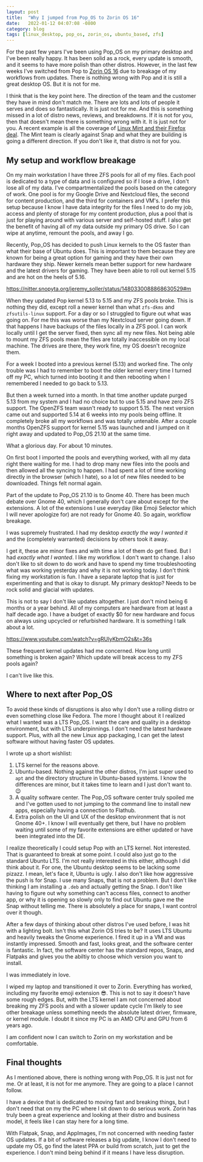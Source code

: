 ```yaml
---
layout: post
title:  "Why I jumped from Pop_OS to Zorin OS 16"
date:   2022-01-12 04:07:08 -0800
category: blog
tags: [linux_desktop, pop_os, zorin_os, ubuntu_based, zfs]
---
```


For the past few years I've been using Pop_OS on my primary desktop and I've been really happy. It has been solid as a rock, every update is smooth, and it seems to have more polish than other distros. However, in the last few weeks I've switched from Pop to [Zorin OS 16](https://zorin.com/) due to breakage of my workflows from updates. There is nothing wrong with Pop and it is still a great desktop OS. But it is not for me. 

I think that is the key point here. The direction of the team and the customer they have in mind don't match me. There are lots and lots of people it serves and does so fantastically. It is just not for me. And this is something missed in a lot of distro news, reviews, and breakdowns. If it is not for you, then that doesn't mean there is something wrong with it. It is just not for you. A recent example is all the coverage of [Linux Mint and their Firefox deal](https://blog.linuxmint.com/?p=4244). The Mint team is clearly against Snap and what they are building is going a different direction. If you don't like it, that distro is not for you. 

## My setup and workflow breakage
On my main workstation I have three ZFS pools for all of my files. Each pool is dedicated to a type of data and is configured so if I lose a drive, I don't lose all of my data. I've compartmentalized the pools based on the category of work. One pool is for my Google Drive and Nextcloud files, the second for content production, and the third for containers and VM's. I prefer this setup because I know I have data integrity for the files I need to do my job, access and plenty of storage for my content production, plus a pool that is just for playing around with various server and self-hosted stuff.  I also get the benefit of having all of my data outside my primary OS drive. So I can wipe at anytime, remount the pools, and away I go. 

Recently, Pop_OS has decided to push Linux kernels to the OS faster than what their base of Ubuntu does. This is important to them because they are known for being a great option for gaming and they have their own hardware they ship. Newer kernels mean better support for new hardware and the latest drivers for gaming. They have been able to roll out kernel 5.15 and are hot on the heels of 5.16. 

https://nitter.snopyta.org/jeremy_soller/status/1480330088868630529#m

When they updated Pop kernel 5.13 to 5.15 and my ZFS pools broke. This is nothing they did, except roll a newer kernel than what `zfs-dkms` and `zfsutils-linux` support. For a day or so I struggled to figure out what was going on. For me this was worse than my Nextcloud server going down. If that happens I have backups of the files locally in a ZFS pool. I can work locally until I get the server fixed, then sync all my new files. Not being able to mount my ZFS pools mean the files are totally inaccessible on my local machine. The drives are there, they work fine, my OS doesn't recognize them. 

For a week I booted into a previous kernel (5.13) and worked fine. The only trouble was I had to remember to boot the older kernel every time I turned off my PC, which turned into booting it and then rebooting when I remembered I needed to go back to 5.13. 

But then a week turned into a month. In that time another update purged 5.13 from my system and I had no choice but to use 5.15 and have zero ZFS support. The OpenZFS team wasn't ready to support 5.15. The next version came out and supported 5.14 at 6 weeks into my pools being offline. It completely broke all my workflows and was totally untenable. After a couple months OpenZFS support for kernel 5.15 was launched and I jumped on it right away and updated to Pop_OS 21.10 at the same time. 

What a glorious day. For about 10 minutes.

On first boot I imported the pools and everything worked, with all my data right there waiting for me. I had to drop many new files into the pools and then allowed all the syncing to happen. I had spent a lot of time working directly in the browser (which I hate), so a lot of new files needed to be downloaded. Things felt normal again. 

Part of the update to Pop_OS 21.10 is to Gnome 40. There has been much debate over Gnome 40, which I generally don't care about except for the extensions. A lot of the extensions I use everyday (like Emoji Selector which I will never apologize for) are not ready for Gnome 40. So again, workflow breakage. 

I was supremely frustrated. I had my desktop *exactly the way I wanted it* and the (completely warranted) decisions by others took it away. 

I get it, these are minor fixes and with time a lot of them do get fixed. But I had *exactly what I wanted*. I like my workflow. I don't want to change. I also don't like to sit down to do work and have to spend my time troubleshooting what was working yesterday and why it is not working today. I don't think fixing my workstation is fun. I have a separate laptop that is just for experimenting and that is okay to disrupt. My primary desktop? Needs to be rock solid and glacial with updates. 

This is not to say I don't like updates altogether. I just don't mind being 6 months or a year behind. All of my computers are hardware from at least a half decade ago. I have a budget of exactly $0 for new hardware and focus on always using upcycled or refurbished hardware. It is something I talk about a lot.

https://www.youtube.com/watch?v=gRUlyKbmO2s&t=36s

These frequent kernel updates had me concerned. How long until something is broken again? Which update will break access to my ZFS pools again? 

I can't live like this.

## Where to next after Pop_OS
To avoid these kinds of disruptions is also why I don't use a rolling distro or even something close like Fedora. The more I thought about it I realized what I wanted was a LTS Pop_OS. I want the care and quality in a desktop environment, but with LTS underpinnings. I don't need the latest hardware support. Plus, with all the new Linux app packaging, I can get the latest software without having faster OS updates. 

I wrote up a short wishlist:
1. LTS kernel for the reasons above. 
2. Ubuntu-based. Nothing against the other distros, I'm just super used to `apt` and the directory structure in Ubuntu-based systems. I know the differences are minor, but it takes time to learn and I just don't want to. 😉
3. A quality software center. The Pop_OS software center truly spoiled me and I've gotten used to not jumping to the command line to install new apps, especially having a connection to Flathub.
4. Extra polish on the UI and UX of the desktop environment that is not Gnome 40+. I know I will eventually get there, but I have no problem waiting until some of my favorite extensions are either updated or have been integrated into the DE.

I realize theoretically I could setup Pop with an LTS kernel. Not interested. That is guaranteed to break at some point. I could also just go to the standard Ubuntu LTS. I'm not really interested in this either, although I did think about it. For one, the Ubuntu desktop seems to be lacking some pizazz. I mean, let's face it, Ubuntu is ugly. I also don't like how aggressive the push is for Snap. I use many Snaps, that is not a problem. But I don't like thinking I am installing a `.deb` and actually getting the Snap. I don't like having to figure out why something can't access files, connect to another app, or why it is opening so slowly only to find out Ubuntu gave me the Snap without telling me. There is absolutely a place for snaps, I want control over it though.

After a few days of thinking about other distros I've used before, I was hit with a lighting bolt. Isn't this what Zorin OS tries to be? It uses LTS Ubuntu and heavily tweaks the Gnome experience. I fired it up in a VM and was instantly impressed. Smooth and fast, looks great, and the software center is fantastic. In fact, the software center has the standard repos, Snaps, and Flatpaks and gives you the abiltiy to choose which version you want to install. 

I was immediately in love. 

I wiped my laptop and transitioned it over to Zorin. Everything has worked, including my favorite emoji extension 😎. This is not to say it doesn't have some rough edges. But, with the LTS kernel I am not concerned about breaking my ZFS pools and with a slower update cycle I'm likely to see other breakage unless something needs the absolute latest driver, firmware, or kernel module. I doubt it since my PC is an AMD CPU and GPU from 6 years ago. 

I am confident now I can switch to Zorin on my workstation and be comfortable. 

## Final thoughts
As I mentioned above, there is nothing wrong with Pop_OS. It is just not for me. Or at least, it is not for me anymore. They are going to a place I cannot follow. 



I have a device that is dedicated to moving fast and breaking things, but I don't need that on my the PC where I sit down to do serious work. Zorin has truly been a great experience and looking at their distro and business model, it feels like I can stay here for a long time. 

With Flatpak, Snap, and AppImages, I'm not concerned with needing faster OS updates. If a bit of software releases a big update, I know I don't need to update my OS, go find the latest PPA or build from scratch, just to get the experience. I don't mind being behind if it means I have less disruption.   
